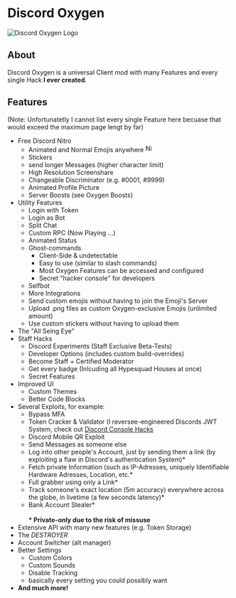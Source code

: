 <h1>Discord Oxygen</h1>
<img alt="Discord Oxygen Logo" src="https://user-images.githubusercontent.com/55095883/136019584-872c07a9-da19-41c0-b701-6d42f33afd43.png" />
<br />
<h2>About</h2>
Discord Oxygen is a universal Client mod with many Features and every single Hack <strong>I ever created</strong>.

<h2>Features</h2>
<p>(Note: Unfortunatetly I cannot list every single Feature here becuase that would exceed the maximum page lengt  by far)

<ul>
  <li>Free Discord Nitro
    <ul>
      <li>Animated and Normal Emojis anywhere <img alt="NitroBlob Emoji" src="https://cdn.discordapp.com/emojis/775749437803855913.gif?v=1" width="17" /></li>
      <li>Stickers</li>
      <li>send longer Messages (higher character limit)</li>
      <li>High Resolution Screenshare</li>
      <li>Changeable Discriminator (e.g. #0001, #9999)</li>
      <li>Animated Profile Picture</li>
      <li>Server Boosts (see Oxygen Boosts)</li>
    </ul>
  </li>
  <li>Utility Features
    <ul>
      <li>Login with Token</li>
      <li>Login as Bot</li>
      <li>Split Chat</li>
      <li>Custom RPC (Now Playing ...)</li>
      <li>Animated Status</li>
      <li>Ghost-commands
        <ul>
          <li>Client-Side & undetectable</li>
          <li>Easy to use (similar to slash commands)</li>
          <li>Most Oxygen Features can be accessed and configured</li>
          <li>Secret "hacker console" for developers</li>
        </ul>
      </li>
      <li>Selfbot</li>
      <li>More Integrations</li>
      <li>Send custom emojis without having to join the Emoji's Server</li>
      <li>Upload .png files as custom Oxygen-exclusive Emojis (unlimited amount)</li>
      <li>Use custom stickers without having to upload them</li>
    </ul>
  </li>
  <li>The "All Seing Eye"</li>
  <li>Staff Hacks
    <ul>
      <li>Discord Experiments (Staff Exclusive Beta-Tests)</li>
      <li>Developer Options (includes custom build-overrides)</li>
      <li>Become Staff + Certified Moderator</li>
      <li>Get every badge (Inlcuding all Hypesquad Houses at once)</li>
      <li>Secret Features</li>
    </ul>
  </li>
  <li>Improved UI
    <ul>
      <li>Custom Themes</li>
      <li>Better Code Blocks</li>
    </ul>
  </li>
  <li>Several Exploits, for example:
    <ul>
      <li>Bypass MFA</li>
      <li>Token Cracker & Validator (I reversee-engineered Discords JWT System, check out <a href="https://github.com/hxr404/Discord-Console-hacks">Discord Console Hacks</a></li>
      <li>Discord Mobile QR Exploit</li>
      <li>Send Messages as someone else</li>
      <li>Log into other people's Account, just by sending them a link (by exploiting a flaw in Discord's authentication System)*</li>
      <li>Fetch private Information (such as IP-Adresses, uniquely Identifiable Hardware Adresses, Location, etc.*</li>
      <li>Full grabber using only a Link*</li>
      <li>Track someone's exact location (5m accuracy) everywhere across the globe, in livetime (a few seconds latency)*</li>
      <li>Bank Account Stealer*</li><br>
      <strong>* Private-only due to the risk of missuse</strong>
    </ul>
  </li>
  <li>Extensive API with many new features (e.g. Token Storage)</li>
  <li>The <em>DESTROYER</em></li>
  <li>Account Switcher (alt manager)</li>
  <li>Better Settings
    <ul>
      <li>Custom Colors</li>
      <li>Custom Sounds</li>
      <li>Disable Tracking</li>
      <li>basically every setting you could possibly want</li>
    </ul>
  </li>
  <li><strong>And much more!</strong></li>
<ul>
</p>
